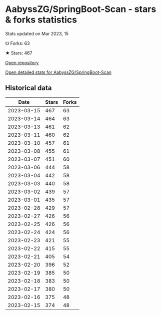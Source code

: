 # AabyssZG/SpringBoot-Scan - stars & forks statistics

Stats updated on Mar 2023, 15

☋ Forks: 63

★ Stars: 467

[Open repository](https://github.com/AabyssZG/SpringBoot-Scan)

[Open detailed stats for AabyssZG/SpringBoot-Scan](https://reviewgithub.com/rep/AabyssZG/SpringBoot-Scan)

## Historical data
| Date | Stars | Forks |
|------|-------|-------|
| 2023-03-15 | 467 | 63 | 
| 2023-03-14 | 464 | 63 | 
| 2023-03-13 | 461 | 62 | 
| 2023-03-11 | 460 | 62 | 
| 2023-03-10 | 457 | 61 | 
| 2023-03-08 | 455 | 61 | 
| 2023-03-07 | 451 | 60 | 
| 2023-03-06 | 444 | 58 | 
| 2023-03-04 | 442 | 58 | 
| 2023-03-03 | 440 | 58 | 
| 2023-03-02 | 439 | 57 | 
| 2023-03-01 | 435 | 57 | 
| 2023-02-28 | 429 | 57 | 
| 2023-02-27 | 426 | 56 | 
| 2023-02-25 | 426 | 56 | 
| 2023-02-24 | 424 | 56 | 
| 2023-02-23 | 421 | 55 | 
| 2023-02-22 | 415 | 55 | 
| 2023-02-21 | 405 | 54 | 
| 2023-02-20 | 396 | 52 | 
| 2023-02-19 | 385 | 50 | 
| 2023-02-18 | 383 | 50 | 
| 2023-02-17 | 380 | 50 | 
| 2023-02-16 | 375 | 48 | 
| 2023-02-15 | 374 | 48 | 

